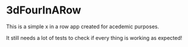# 3dFourInARow

This is a simple x in a row app created for acedemic purposes.

It still needs a lot of tests to check if every thing is working as expected!
